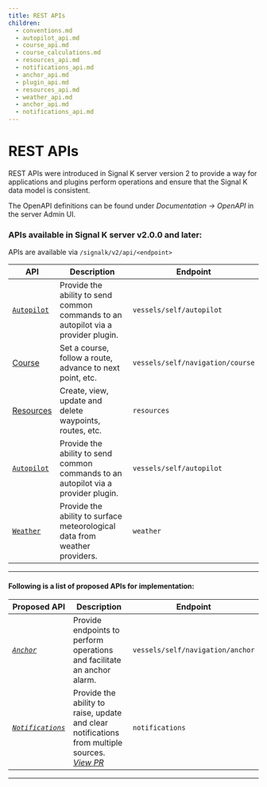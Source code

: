 ```yaml
---
title: REST APIs
children:
  - conventions.md
  - autopilot_api.md
  - course_api.md
  - course_calculations.md
  - resources_api.md
  - notifications_api.md
  - anchor_api.md
  - plugin_api.md
  - resources_api.md
  - weather_api.md
  - anchor_api.md
  - notifications_api.md
---
```


# REST APIs

REST APIs were introduced in Signal K server version 2 to provide a way for applications and plugins perform operations and ensure that the Signal K data model is consistent.

The OpenAPI definitions can be found under _Documentation -> OpenAPI_ in the server Admin UI.

### APIs available in Signal K server v2.0.0 and later:

APIs are available via `/signalk/v2/api/<endpoint>`

| API                               | Description                                                                        | Endpoint                         |
| --------------------------------- | ---------------------------------------------------------------------------------- | -------------------------------- |
| [`Autopilot`](./autopilot_api.md) | Provide the ability to send common commands to an autopilot via a provider plugin. | `vessels/self/autopilot`         |
| [Course](./course_api.md)         | Set a course, follow a route, advance to next point, etc.                          | `vessels/self/navigation/course` |
| [Resources](./resources_api.md)   | Create, view, update and delete waypoints, routes, etc.                            | `resources`                      |
| [`Autopilot`](./autopilot_api.md) | Provide the ability to send common commands to an autopilot via a provider plugin. | `vessels/self/autopilot`         |
| [`Weather`](./weather_api.md)     | Provide the ability to surface meteorological data from weather providers.         | `weather`                        |

---

#### Following is a list of proposed APIs for implementation:

| Proposed API                              | Description                                                                                                                                          | Endpoint                         |
| ----------------------------------------- | ---------------------------------------------------------------------------------------------------------------------------------------------------- | -------------------------------- |
| _[`Anchor`](./anchor_api.md)_             | Provide endpoints to perform operations and facilitate an anchor alarm.                                                                              | `vessels/self/navigation/anchor` |
| _[`Notifications`](notifications_api.md)_ | Provide the ability to raise, update and clear notifications from multiple sources. _[View PR](https://github.com/SignalK/signalk-server/pull/1560)_ | `notifications`                  |

---
